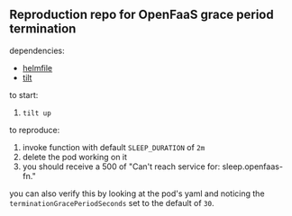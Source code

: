 ## Reproduction repo for OpenFaaS grace period termination

dependencies:
- [helmfile](https://github.com/roboll/helmfile)
- [tilt](tilt.dev)

to start:
1. `tilt up`

to reproduce:
1. invoke function with default `SLEEP_DURATION` of `2m`
2. delete the pod working on it
3. you should receive a 500 of "Can't reach service for: sleep.openfaas-fn."

you can also verify this by looking at the pod's yaml and noticing the `terminationGracePeriodSeconds` set to the default of `30`.
